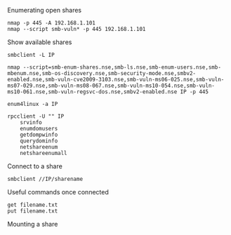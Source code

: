 Enumerating open shares
```
nmap -p 445 -A 192.168.1.101
nmap --script smb-vuln* -p 445 192.168.1.101
```
Show available shares
```
smbclient -L IP
```
```
nmap --script=smb-enum-shares.nse,smb-ls.nse,smb-enum-users.nse,smb-mbenum.nse,smb-os-discovery.nse,smb-security-mode.nse,smbv2-enabled.nse,smb-vuln-cve2009-3103.nse,smb-vuln-ms06-025.nse,smb-vuln-ms07-029.nse,smb-vuln-ms08-067.nse,smb-vuln-ms10-054.nse,smb-vuln-ms10-061.nse,smb-vuln-regsvc-dos.nse,smbv2-enabled.nse IP -p 445
```
```
enum4linux -a IP
```
```
rpcclient -U "" IP
	srvinfo
	enumdomusers
	getdompwinfo
	querydominfo
	netshareenum
	netshareenumall
```
Connect to a share
```
smbclient //IP/sharename
```
Useful commands once connected
```
get filename.txt
put filename.txt
```
Mounting a share
